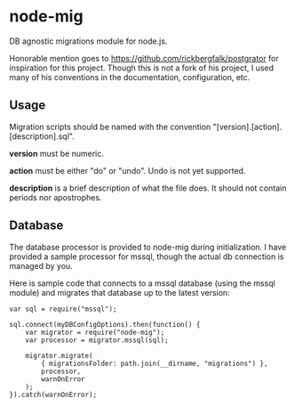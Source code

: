 # node-mig
DB agnostic migrations module for node.js.

Honorable mention goes to https://github.com/rickbergfalk/postgrator for inspiration for this project.
Though this is not a fork of his project, I used many of his conventions in the documentation, configuration, etc.

## Usage
Migration scripts should be named with the convention "[version].[action].[description].sql".

**version** must be numeric.

**action** must be either "do" or "undo". Undo is not yet supported.

**description** is a brief description of what the file does.  It should not contain periods nor apostrophes.

## Database
The database processor is provided to node-mig during initialization.  I have provided a sample processor for mssql, though the actual db connection is managed by you.  

Here is sample code that connects to a mssql database (using the mssql module) and migrates that database up to the latest version:

```
var sql = require("mssql");

sql.connect(myDBConfigOptions).then(function() {
    var migrator = require("node-mig");
    var processor = migrator.mssql(sql);

    migrator.migrate(
        { migrationsFolder: path.join(__dirname, "migrations") },
        processor,
        warnOnError
    );
}).catch(warnOnError);
```
